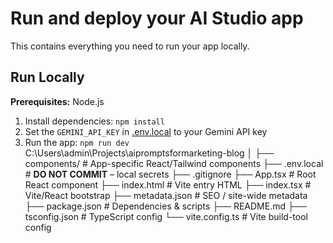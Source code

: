 # Run and deploy your AI Studio app

This contains everything you need to run your app locally.

## Run Locally

**Prerequisites:**  Node.js


1. Install dependencies:
   `npm install`
2. Set the `GEMINI_API_KEY` in [.env.local](.env.local) to your Gemini API key
3. Run the app:
   `npm run dev`
C:\Users\admin\Projects\aipromptsformarketing-blog
│
├── components/                       # App-specific React/Tailwind components
├── .env.local                        # **DO NOT COMMIT** – local secrets
├── .gitignore
├── App.tsx                           # Root React component
├── index.html                        # Vite entry HTML
├── index.tsx                         # Vite/React bootstrap
├── metadata.json                     # SEO / site-wide metadata
├── package.json                      # Dependencies & scripts
├── README.md
├── tsconfig.json                     # TypeScript config
└── vite.config.ts                    # Vite build-tool config

